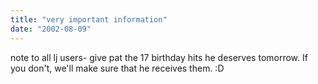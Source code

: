 ```yaml
---
title: "very important information"
date: "2002-08-09"
---
```


note to all lj users- give pat the 17 birthday hits he deserves tomorrow. If you don't, we'll make sure that he receives them. :D
